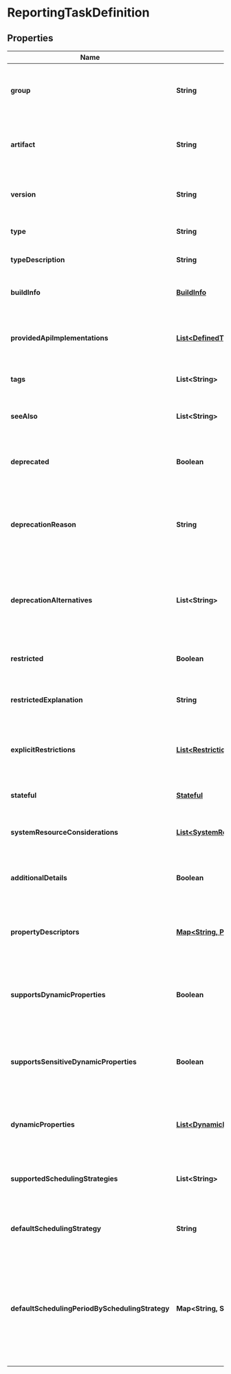
# ReportingTaskDefinition

## Properties
Name | Type | Description | Notes
------------ | ------------- | ------------- | -------------
**group** | **String** | The group name of the bundle that provides the referenced type. |  [optional]
**artifact** | **String** | The artifact name of the bundle that provides the referenced type. |  [optional]
**version** | **String** | The version of the bundle that provides the referenced type. |  [optional]
**type** | **String** | The fully-qualified class type | 
**typeDescription** | **String** | The description of the type. |  [optional]
**buildInfo** | [**BuildInfo**](BuildInfo.md) | The build metadata for this component |  [optional]
**providedApiImplementations** | [**List&lt;DefinedType&gt;**](DefinedType.md) | If this type represents a provider for an interface, this lists the APIs it implements |  [optional]
**tags** | **List&lt;String&gt;** | The tags associated with this type |  [optional]
**seeAlso** | **List&lt;String&gt;** | The names of other component types that may be related |  [optional]
**deprecated** | **Boolean** | Whether or not the component has been deprecated |  [optional]
**deprecationReason** | **String** | If this component has been deprecated, this optional field can be used to provide an explanation |  [optional]
**deprecationAlternatives** | **List&lt;String&gt;** | If this component has been deprecated, this optional field provides alternatives to use |  [optional]
**restricted** | **Boolean** | Whether or not the component has a general restriction |  [optional]
**restrictedExplanation** | **String** | An optional description of the general restriction |  [optional]
**explicitRestrictions** | [**List&lt;Restriction&gt;**](Restriction.md) | Explicit restrictions that indicate a require permission to use the component |  [optional]
**stateful** | [**Stateful**](Stateful.md) | Indicates if the component stores state |  [optional]
**systemResourceConsiderations** | [**List&lt;SystemResourceConsideration&gt;**](SystemResourceConsideration.md) | The system resource considerations for the given component |  [optional]
**additionalDetails** | **Boolean** | Indicates if the component has additional details documentation |  [optional]
**propertyDescriptors** | [**Map&lt;String, PropertyDescriptor&gt;**](PropertyDescriptor.md) | Descriptions of configuration properties applicable to this component. |  [optional]
**supportsDynamicProperties** | **Boolean** | Whether or not this component makes use of dynamic (user-set) properties. |  [optional]
**supportsSensitiveDynamicProperties** | **Boolean** | Whether or not this component makes use of sensitive dynamic (user-set) properties. |  [optional]
**dynamicProperties** | [**List&lt;DynamicProperty&gt;**](DynamicProperty.md) | Describes the dynamic properties supported by this component |  [optional]
**supportedSchedulingStrategies** | **List&lt;String&gt;** | The supported scheduling strategies, such as TIME_DRIVER or CRON. |  [optional]
**defaultSchedulingStrategy** | **String** | The default scheduling strategy for the reporting task. |  [optional]
**defaultSchedulingPeriodBySchedulingStrategy** | **Map&lt;String, String&gt;** | The default scheduling period for each scheduling strategy. The scheduling period is expected to be a time period, such as \&quot;30 sec\&quot;. |  [optional]



